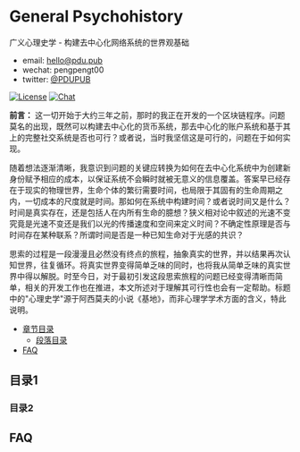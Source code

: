 # General Psychohistory
广义心理史学 - 构建去中心化网络系统的世界观基础

* email: hello@pdu.pub
* wechat: pengpengt00
* twitter: [@PDUPUB](https://twitter.com/pdupub)

[![License](https://img.shields.io/badge/license-GPL%20v3-blue.svg)](LICENSE)
[![Chat](https://img.shields.io/badge/gitter-Docs%20chat-4AB495.svg)](https://gitter.im/pdupub/Welcome)

**前言：** 这一切开始于大约三年之前，那时的我正在开发的一个区块链程序。问题莫名的出现，既然可以构建去中心化的货币系统，那去中心化的账户系统和基于其上的完整社交系统是否也可行？或者说，当时我坚信这是可行的，问题在于如何实现。

随着想法逐渐清晰，我意识到问题的关键应转换为如何在去中心化系统中为创建新身份赋予相应的成本，以保证系统不会瞬时就被无意义的信息覆盖。答案早已经存在于现实的物理世界，生命个体的繁衍需要时间，也局限于其固有的生命周期之内，一切成本的尺度就是时间。那如何在系统中构建时间？或者说时间又是什么？时间是真实存在，还是包括人在内所有生命的臆想？狭义相对论中叙述的光速不变究竟是光速不变还是我们以光的传播速度和空间来定义时间？不确定性原理是否与时间存在某种联系？所谓时间是否是一种已知生命对于光感的共识？

思索的过程是一段漫漫且必然没有终点的旅程，抽象真实的世界，并以结果再次认知世界，往复循环。将真实世界变得简单乏味的同时，也将我从简单乏味的真实世界中得以解脱。时至今日，对于最初引发这段思索旅程的问题已经变得清晰而简单，相关的开发工作也在推进，本文所述对于理解其可行性也会有一定帮助。标题中的"心理史学"源于阿西莫夫的小说《基地》，而非心理学学术方面的含义，特此说明。

<!-- MarkdownTOC depth=4 autolink=true bracket=round list_bullets="-*+" -->
- [章节目录](#目录1)
  * [段落目录](#目录2) 
- [FAQ](#faq)
<!-- /MarkdownTOC -->

## 目录1

### 目录2

## FAQ

